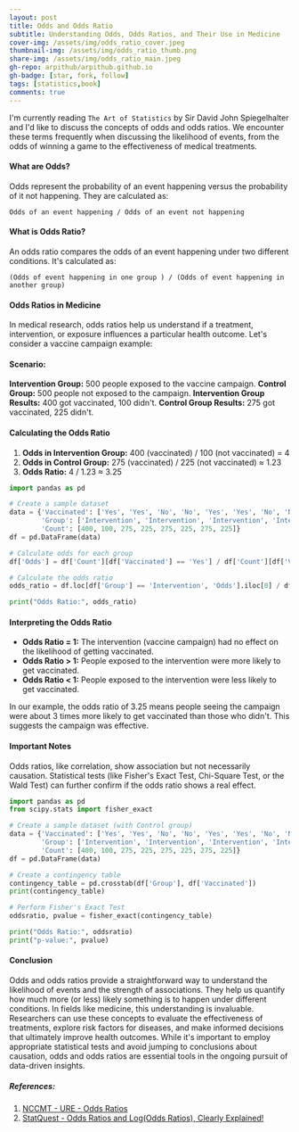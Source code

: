 ```yaml
---
layout: post
title: Odds and Odds Ratio
subtitle: Understanding Odds, Odds Ratios, and Their Use in Medicine
cover-img: /assets/img/odds_ratio_cover.jpeg
thumbnail-img: /assets/img/odds_ratio_thumb.png
share-img: /assets/img/odds_ratio_main.jpeg
gh-repo: arpithub/arpithub.github.io
gh-badge: [star, fork, follow]
tags: [statistics,book]
comments: true
---
```


I'm currently reading `The Art of Statistics` by Sir David John Spiegelhalter and I'd like to discuss the concepts of odds and odds ratios. We encounter these terms frequently when discussing the likelihood of events, from the odds of winning a game to the effectiveness of medical treatments.

#### What are Odds?

Odds represent the probability of an event happening versus the probability of it not happening. They are calculated as:

```Odds of an event happening / Odds of an event not happening```

#### What is Odds Ratio?

An odds ratio compares the odds of an event happening under two different conditions. It's calculated as:

```(Odds of event happening in one group ) / (Odds of event happening in another group)```

#### Odds Ratios in Medicine

In medical research, odds ratios help us understand if a treatment, intervention, or exposure influences a particular health outcome.  Let's consider a vaccine campaign example:

#### Scenario:

**Intervention Group:** 500 people exposed to the vaccine campaign.
**Control Group:** 500 people not exposed to the campaign.
**Intervention Group Results:** 400 got vaccinated, 100 didn't.
**Control Group Results:** 275 got vaccinated, 225 didn't.

#### Calculating the Odds Ratio

1. **Odds in Intervention Group:** 400 (vaccinated) / 100 (not vaccinated) = 4
2. **Odds in Control Group:** 275 (vaccinated) / 225 (not vaccinated) ≈ 1.23
3. **Odds Ratio:** 4 / 1.23 ≈ 3.25

```python
import pandas as pd

# Create a sample dataset
data = {'Vaccinated': ['Yes', 'Yes', 'No', 'No', 'Yes', 'Yes', 'No', 'No'],
        'Group': ['Intervention', 'Intervention', 'Intervention', 'Intervention', 'Control', 'Control', 'Control', 'Control'],
        'Count': [400, 100, 275, 225, 275, 225, 275, 225]}
df = pd.DataFrame(data)

# Calculate odds for each group
df['Odds'] = df['Count'][df['Vaccinated'] == 'Yes'] / df['Count'][df['Vaccinated'] == 'No']

# Calculate the odds ratio
odds_ratio = df.loc[df['Group'] == 'Intervention', 'Odds'].iloc[0] / df.loc[df['Group'] == 'Control', 'Odds'].iloc[0]

print("Odds Ratio:", odds_ratio) 
```

#### Interpreting the Odds Ratio

- **Odds Ratio = 1:** The intervention (vaccine campaign) had no effect on the likelihood of getting vaccinated.
- **Odds Ratio > 1:** People exposed to the intervention were more likely to get vaccinated.
- **Odds Ratio < 1:** People exposed to the intervention were less likely to get vaccinated.

In our example, the odds ratio of 3.25 means people seeing the campaign were about 3 times more likely to get vaccinated than those who didn't. This suggests the campaign was effective.

#### Important Notes

Odds ratios, like correlation, show association but not necessarily causation.
Statistical tests (like Fisher's Exact Test, Chi-Square Test, or the Wald Test) can further confirm if the odds ratio shows a real effect.

```python
import pandas as pd
from scipy.stats import fisher_exact

# Create a sample dataset (with Control group)
data = {'Vaccinated': ['Yes', 'Yes', 'No', 'No', 'Yes', 'Yes', 'No', 'No'],
        'Group': ['Intervention', 'Intervention', 'Intervention', 'Intervention', 'Control', 'Control', 'Control', 'Control'],
        'Count': [400, 100, 275, 225, 275, 225, 275, 225]}
df = pd.DataFrame(data)

# Create a contingency table
contingency_table = pd.crosstab(df['Group'], df['Vaccinated'])
print(contingency_table)

# Perform Fisher's Exact Test
oddsratio, pvalue = fisher_exact(contingency_table)

print("Odds Ratio:", oddsratio)
print("p-value:", pvalue)
```

#### Conclusion
 Odds and odds ratios provide a straightforward way to understand the likelihood of events and the strength of associations. They help us quantify how much more (or less) likely something is to happen under different conditions. In fields like medicine, this understanding is invaluable. Researchers can use these concepts to evaluate the effectiveness of treatments, explore risk factors for diseases, and make informed decisions that ultimately improve health outcomes.  While it's important to employ appropriate statistical tests and avoid jumping to conclusions about causation, odds and odds ratios are essential tools in the ongoing pursuit of data-driven insights.

##### References:
1. [NCCMT - URE - Odds Ratios](https://www.youtube.com/watch?v=5zPSD_e_N04)
2. [StatQuest - Odds Ratios and Log(Odds Ratios), Clearly Explained!](https://www.youtube.com/watch?v=8nm0G-1uJzA)
